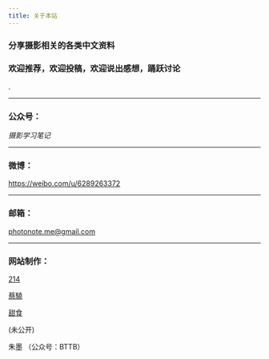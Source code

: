 ```yaml
---
title: 关于本站
---
```



### 分享摄影相关的各类中文资料
### 欢迎推荐，欢迎投稿，欢迎说出感想，踊跃讨论

.

---

### 公众号：
*摄影学习笔记*

---

### 微博：
https://weibo.com/u/6289263372

---

### 邮箱：
photonote.me@gmail.com

---

### 网站制作：

[214](https://weibo.com/nearlife) 

[蔡驍](http://c-aixiao.lofter.com/)

[甜食](https://www.douban.com/people/lamons/)

(未公开)

朱墨 （公众号：BTTB）

